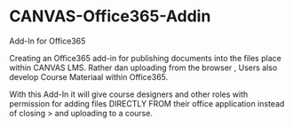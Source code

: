 # CANVAS-Office365-Addin
Add-In for Office365 

Creating an Office365 add-in for publishing documents into the files place within CANVAS LMS. 
Rather dan uploading from the browser , Users also develop Course Materiaal within Office365. 

With this Add-In it will give course designers and  other roles with permission for adding files DIRECTLY FROM their office application instead of closing > and uploading to a course.
